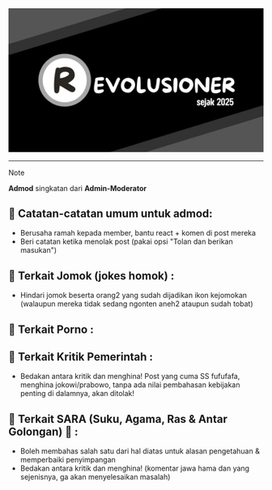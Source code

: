 <img src="../img/sampul-grup.jpg" width=600 alt="Sampul Grup">

<hr>

> [!NOTE]
> **Admod** singkatan dari **Admin-Moderator**

## 📌 Catatan-catatan umum untuk admod:
- Berusaha ramah kepada member, bantu react + komen di post mereka
- Beri catatan ketika menolak post (pakai opsi "Tolan dan berikan masukan")

## 📌 Terkait Jomok (jokes homok) :
- Hindari jomok beserta orang2 yang sudah dijadikan ikon kejomokan (walaupun mereka tidak sedang ngonten aneh2 ataupun sudah tobat)

## 📌 Terkait Porno :

## 📌 Terkait Kritik Pemerintah :
- Bedakan antara kritik dan menghina! Post yang cuma SS fufufafa, menghina jokowi/prabowo, tanpa ada nilai pembahasan kebijakan penting di dalamnya, akan ditolak!

## 📌 Terkait SARA (Suku, Agama, Ras & Antar Golongan) 📌 :
- Boleh membahas salah satu dari hal diatas untuk alasan pengetahuan & memperbaiki penyimpangan
- Bedakan antara kritik dan menghina! (komentar jawa hama dan yang sejenisnya, ga akan menyelesaikan masalah)
